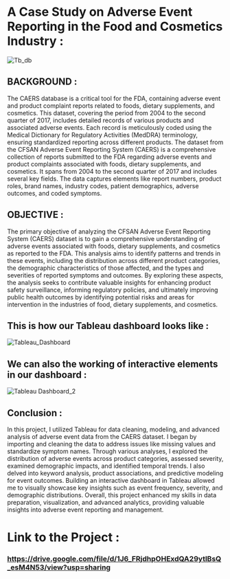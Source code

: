 # A Case Study on Adverse Event Reporting in the Food and Cosmetics Industry :

![Tb_db](https://github.com/AbhayAviSharma/Tableau_Data_Analysis/assets/131509148/f3b5850f-f3a0-47e5-b542-d296b595f9f9)

## BACKGROUND :
The CAERS database is a critical tool for the FDA, containing adverse event and product complaint reports related to foods, dietary supplements, and cosmetics. This dataset, covering the period from 2004 to the second quarter of 2017, includes detailed records of various products and associated adverse events. Each record is meticulously coded using the Medical Dictionary for Regulatory Activities (MedDRA) terminology, ensuring standardized reporting across different products. 
The dataset from the CFSAN Adverse Event Reporting System (CAERS) is a comprehensive collection of reports submitted to the FDA regarding adverse events and product complaints associated with foods, dietary supplements, and cosmetics. It spans from 2004 to the second quarter of 2017 and includes several key fields. The data captures elements like report numbers, product roles, brand names, industry codes, patient demographics, adverse outcomes, and coded symptoms.

## OBJECTIVE :
The primary objective of analyzing the CFSAN Adverse Event Reporting System (CAERS) dataset is to gain a comprehensive understanding of adverse events associated with foods, dietary supplements, and cosmetics as reported to the FDA. This analysis aims to identify patterns and trends in these events, including the distribution across different product categories, the demographic characteristics of those affected, and the types and severities of reported symptoms and outcomes. By exploring these aspects, the analysis seeks to contribute valuable insights for enhancing product safety surveillance, informing regulatory policies, and ultimately improving public health outcomes by identifying potential risks and areas for intervention in the industries of food, dietary supplements, and cosmetics.

## This is how our Tableau dashboard looks like :

![Tableau_Dashboard](https://github.com/AbhayAviSharma/Tableau_Data_Analysis/assets/131509148/09209b4f-bd43-4e20-a145-eb51b886c9e0)

## We can also the working of interactive elements in our dashboard :

![Tableau Dashboard_2](https://github.com/AbhayAviSharma/Tableau_Data_Analysis/assets/131509148/ac30aa7d-d677-4ff1-9777-7927409009e1)

## Conclusion :
In this project, I utilized Tableau for data cleaning, modeling, and advanced analysis of adverse event data from the CAERS dataset. I began by importing and cleaning the data to address issues like missing values and standardize symptom names. Through various analyses, I explored the distribution of adverse events across product categories, assessed severity, examined demographic impacts, and identified temporal trends. I also delved into keyword analysis, product associations, and predictive modeling for event outcomes. Building an interactive dashboard in Tableau allowed me to visually showcase key insights such as event frequency, severity, and demographic distributions. Overall, this project enhanced my skills in data preparation, visualization, and advanced analytics, providing valuable insights into adverse event reporting and management.

# Link to the Project :
### https://drive.google.com/file/d/1J6_FRjdhpOHExdQA29ytlBsQ_esM4N53/view?usp=sharing
